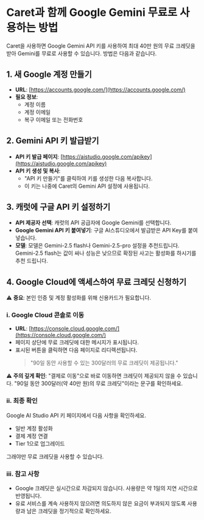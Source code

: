 # Caret과 함께 Google Gemini 무료로 사용하는 방법

Caret을 사용하면 Google Gemini API 키를 사용하여 최대 40만 원의 무료 크레딧을 받아 Gemini를 무료로 사용할 수 있습니다. 방법은 다음과 같습니다.

## 1. 새 Google 계정 만들기

- **URL**: [https://accounts.google.com/](https://accounts.google.com/)
- **필요 정보**:
    - 계정 이름
    - 계정 이메일
    - 복구 이메일 또는 전화번호

## 2. Gemini API 키 발급받기

- **API 키 발급 페이지**: [https://aistudio.google.com/apikey](https://aistudio.google.com/apikey)
- **API 키 생성 및 복사**:
    - "API 키 만들기"를 클릭하여 키를 생성한 다음 복사합니다.
    - 이 키는 나중에 Caret의 Gemini API 설정에 사용됩니다.

## 3. 캐럿에 구글 API 키 설정하기
- **API 제공자 선택**: 캐럿의 API 공급자에 Google Gemini를 선택합니다.
- **Google Gemini API 키 붙여넣기**: 구글 AI스튜디오에서 발급받은 API Key를 붙여 넣습니다.
- **모델**: 모델은 Gemini-2.5 flash나 Gemini-2.5-pro 설정을 추천드립니다. Gemini-2.5 flash는 값이 싸나 성능은 낮으므로 확장된 사고는 활성화를 하시기를 추천 드립니다.   

## 4. Google Cloud에 액세스하여 무료 크레딧 신청하기

⚠️ **중요**: 본인 인증 및 계정 활성화를 위해 신용카드가 필요합니다.

### i. Google Cloud 콘솔로 이동

- **URL**: [https://console.cloud.google.com/](https://console.cloud.google.com/)
- 페이지 상단에 무료 크레딧에 대한 메시지가 표시됩니다.
- 표시된 버튼을 클릭하면 다음 페이지로 리디렉션됩니다.
    > "90일 동안 사용할 수 있는 300달러의 무료 크레딧이 제공됩니다."

⚠️ **주의 깊게 확인**: "결제로 이동"으로 바로 이동하면 크레딧이 제공되지 않을 수 있습니다. "90일 동안 300달러(약 40만 원)의 무료 크레딧"이라는 문구를 확인하세요.

### ii. 최종 확인

Google AI Studio API 키 페이지에서 다음 사항을 확인하세요.
- 일반 계정 활성화
- 결제 계정 연결
- Tier 1으로 업그레이드

그래야만 무료 크레딧을 사용할 수 있습니다.

### iii. 참고 사항

- Google 크레딧은 실시간으로 차감되지 않습니다. 사용량은 약 1일의 지연 시간으로 반영됩니다.
- 유료 서비스를 계속 사용하지 않으려면 의도하지 않은 요금이 부과되지 않도록 사용량과 남은 크레딧을 정기적으로 확인하세요.